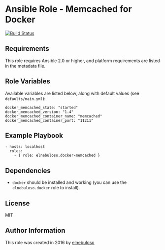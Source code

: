 # Ansible Role - Memcached for Docker

[![Build Status](https://travis-ci.org/elnebuloso/ansible-role-docker-memcached.svg?branch=master)](https://travis-ci.org/elnebuloso/ansible-role-docker-memcached)

## Requirements

This role requires Ansible 2.0 or higher, and platform requirements are listed in the metadata file.

## Role Variables

Available variables are listed below, along with default values (see `defaults/main.yml`):

```
docker_memcached_state: "started"
docker_memcached_version: "1.4"
docker_memcached_container_name: "memcached"
docker_memcached_container_port: "11211"
```

## Example Playbook

```
- hosts: localhost
  roles:
    - { role: elnebuloso.docker-memcached }
```

## Dependencies

- `docker` should be installed and working (you can use the `elnebuloso.docker` role to install).

##  License

MIT

##  Author Information

This role was created in 2016 by [elnebuloso](https://github.com/elnebuloso/)